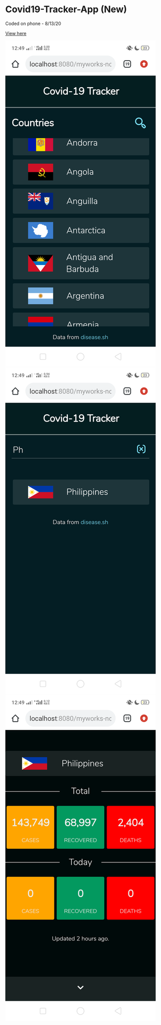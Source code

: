 # Covid19-Tracker-App (New)

Coded on phone - 8/13/20

[View here](https://renzbobz.github.io/Covid19-Tracker-App/)

![Screenshot](Screenshot_2020-08-13-12-49-14-71.png)
![Screenshot](Screenshot_2020-08-13-12-49-30-71.png)
![Screenshot](Screenshot_2020-08-13-12-49-48-96.png)
